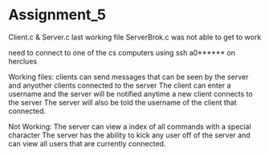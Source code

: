 # Assignment_5
Client.c & Server.c last working file
ServerBrok.c was not able to get to work



need to connect to one of the cs computers using ssh a0****** on herclues

Working files:
clients can send messages that can be seen by the server and anyother clients connected to the server
The client can enter a username and the server will be notified anytime a new client connects to the server
The server will also be told the username of the client that connected. 

Not Working:
The server can view a index of all commands with a special character
The server has the ability to kick any user off of the server and can view all users that are currently connected.
